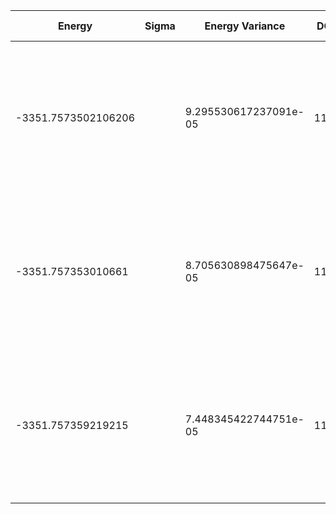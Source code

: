| Energy              | Sigma | Energy Variance       | DOF  | Einf                | Method                                                       | Data Repository |
|---------------------|-------|-----------------------|------|---------------------|--------------------------------------------------------------|-----------------|
| -3351.7573502106206 |       | 9.295530617237091e-05 | 1128 | -3348.1036033464075 | DMRG (bond dimension 310) using fork tensor product states with U(1) symmetry for charge sector |                 |
| -3351.757353010661  |       | 8.705630898475647e-05 | 1128 | -3348.1036033464075 | DMRG (bond dimension 330) using fork tensor product states with U(1) symmetry for charge sector |                 |
| -3351.757359219215  |       | 7.448345422744751e-05 | 1128 | -3348.1036033464075 | DMRG (bond dimension 350) using fork tensor product states with U(1) symmetry for charge sector |                 |

